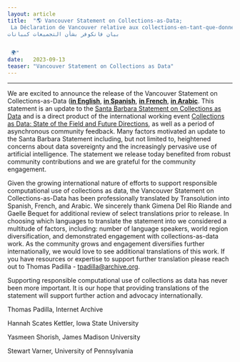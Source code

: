 ```yaml
---
layout: article
title:  "🌎 Vancouver Statement on Collections-as-Data;
 La Déclaration de Vancouver relative aux collections-en-tant-que-données; 
بيان فانكوفر بشأن التجميعات كبيانات


 🌍"
date:   2023-09-13 
teaser: "Vancouver Statement on Collections as Data"
---
```

---

We are excited to announce the release of the Vancouver Statement on Collections-as-Data ([**in English**](https://zenodo.org/record/8341520), [**in Spanish**](https://zenodo.org/record/8341571), [**in French**](https://zenodo.org/record/8341864), [**in Arabic**](https://zenodo.org/record/8341885). This statement is an update to the [Santa Barbara Statement on Collections as Data](https://zenodo.org/record/3066209) and is a direct product of the international working event [Collections as Data: State of the Field and Future Directions](https://collectionsasdata.github.io/part2whole/iac/), as well as a period of asynchronous community feedback. Many factors motivated an update to the Santa Barbara Statement including, but not limited to, heightened concerns about data sovereignty and the increasingly pervasive use of artificial intelligence. The statement we release today benefited from robust community contributions and we are grateful for the community engagement. 

Given the growing international nature of efforts to support responsible computational use of collections as data, the Vancouver Statement on Collections-as-Data has been professionally translated by Transolution into Spanish, French, and Arabic. We sincerely thank Gimena Del Rio Riande and Gaelle Bequet for additional review of select translations prior to release. In choosing which languages to translate the statement into we considered a multitude of factors, including: number of language speakers, world region diversification, and demonstrated engagement with collections-as-data work. As the community grows and engagement diversifies further internationally, we would love to see additional translations of this work. If you have resources or expertise to support further translation please reach out to Thomas Padilla - tpadilla@archive.org. 

Supporting responsible computational use of collections as data has never been more important. It is our hope that providing translations of the statement will support further action and advocacy internationally. 

Thomas Padilla, Internet Archive

Hannah Scates Kettler, Iowa State University

Yasmeen Shorish, James Madison University

Stewart Varner, University of Pennsylvania 
